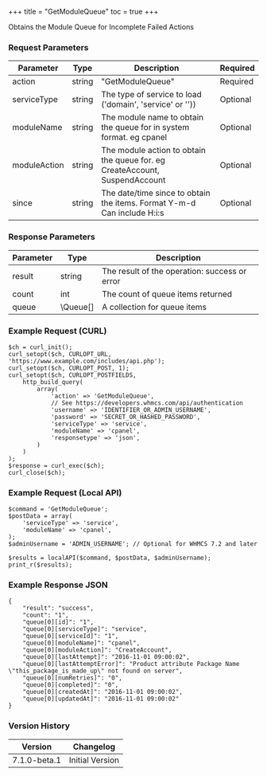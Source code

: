 +++
title = "GetModuleQueue"
toc = true
+++

Obtains the Module Queue for Incomplete Failed Actions

### Request Parameters

| Parameter | Type | Description | Required |
| --------- | ---- | ----------- | -------- |
| action | string | "GetModuleQueue" | Required |
| serviceType | string | The type of service to load ('domain', 'service' or '')) | Optional |
| moduleName | string | The module name to obtain the queue for in system format. eg cpanel | Optional |
| moduleAction | string | The module action to obtain the queue for. eg CreateAccount, SuspendAccount | Optional |
| since | string | The date/time since to obtain the items. Format Y-m-d Can include H:i:s | Optional |

### Response Parameters

| Parameter | Type | Description |
| --------- | ---- | ----------- |
| result | string | The result of the operation: success or error |
| count | int | The count of queue items returned |
| queue | \Queue[] | A collection for queue items |


### Example Request (CURL)

```
$ch = curl_init();
curl_setopt($ch, CURLOPT_URL, 'https://www.example.com/includes/api.php');
curl_setopt($ch, CURLOPT_POST, 1);
curl_setopt($ch, CURLOPT_POSTFIELDS,
    http_build_query(
        array(
            'action' => 'GetModuleQueue',
            // See https://developers.whmcs.com/api/authentication
            'username' => 'IDENTIFIER_OR_ADMIN_USERNAME',
            'password' => 'SECRET_OR_HASHED_PASSWORD',
            'serviceType' => 'service',
            'moduleName' => 'cpanel',
            'responsetype' => 'json',
        )
    )
);
$response = curl_exec($ch);
curl_close($ch);
```


### Example Request (Local API)

```
$command = 'GetModuleQueue';
$postData = array(
    'serviceType' => 'service',
    'moduleName' => 'cpanel',
);
$adminUsername = 'ADMIN_USERNAME'; // Optional for WHMCS 7.2 and later

$results = localAPI($command, $postData, $adminUsername);
print_r($results);
```


### Example Response JSON

```
{
    "result": "success",
    "count": "1",
    "queue[0][id]": "1",
    "queue[0][serviceType]": "service",
    "queue[0][serviceId]": "1",
    "queue[0][moduleName]": "cpanel",
    "queue[0][moduleAction]": "CreateAccount",
    "queue[0][lastAttempt]": "2016-11-01 09:00:02",
    "queue[0][lastAttemptError]": "Product attribute Package Name \"this_package_is_made_up\" not found on server",
    "queue[0][numRetries]": "0",
    "queue[0][completed]": "0",
    "queue[0][createdAt]": "2016-11-01 09:00:02",
    "queue[0][updatedAt]": "2016-11-01 09:00:02"
}
```


### Version History

| Version | Changelog |
| ------- | --------- |
| 7.1.0-beta.1 | Initial Version |
